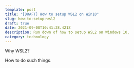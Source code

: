 ```yaml
---
template: post
title: "[DRAFT] How to setup WSL2 on Win10"
slug: how-to-setup-wsl2
draft: true
date: 2021-09-08T10:41:28.421Z
description: Run down of how to setup WSL2 on Windows 10.
category: technology
---
```

Why WSL2?

How to do such things.